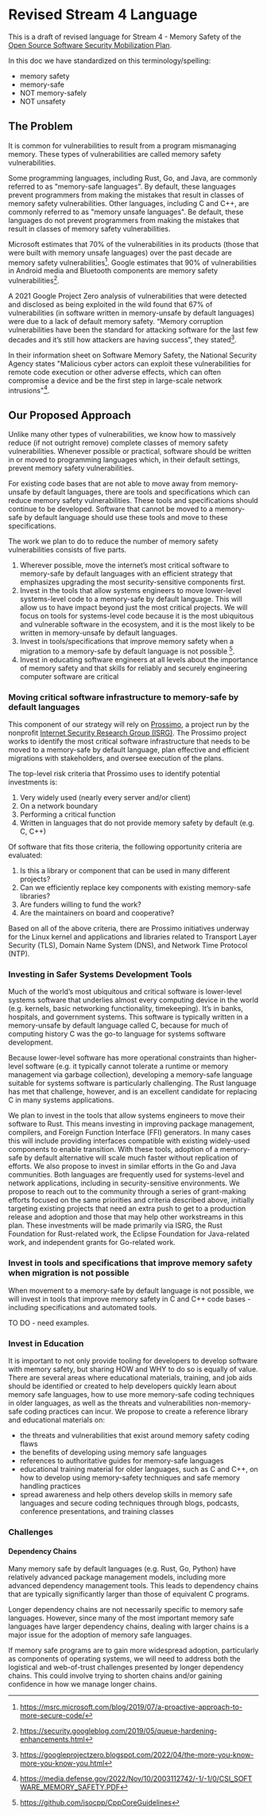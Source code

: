 # Revised Stream 4 Language

This is a draft of revised language for Stream 4 - Memory Safety of the [Open Source Software Security Mobilization Plan](https://openssf.org/oss-security-mobilization-plan/).

In this doc we have standardized on this terminology/spelling:

* memory safety
* memory-safe
* NOT memory-safely
* NOT unsafety

## The Problem

It is common for vulnerabilities to result from a program mismanaging memory. These types of vulnerabilities are called memory safety vulnerabilities.

Some programming languages, including Rust, Go, and Java, are commonly referred to as "memory-safe languages". By default, these languages prevent programmers from making the mistakes that result in classes of memory safety vulnerabilities. Other languages, including C and C++, are commonly referred to as "memory unsafe languages". Be default, these languages do not prevent programmers from making the mistakes that result in classes of memory safety vulnerabilities.

Microsoft estimates that 70% of the vulnerabilities in its products (those that were built with memory unsafe languages) over the past decade are memory safety vulnerabilities[^1]. Google estimates that 90% of vulnerabilities in Android media and Bluetooth components are memory safety vulnerabilities[^2].

A 2021 Google Project Zero analysis of vulnerabilities that were detected and disclosed as being exploited in the wild found that 67% of vulnerabilities (in software written in memory-unsafe by default languages) were due to a lack of default memory safety. “Memory corruption vulnerabilities have been the standard for attacking software for the last few decades and it’s still how attackers are having success”, they stated[^3].

In their information sheet on Software Memory Safety, the National Security Agency states "Malicious cyber actors can exploit these vulnerabilities for remote code execution or other adverse effects, which can often compromise a device and be the first step in large-scale network intrusions"[^4].

[^1]: https://msrc.microsoft.com/blog/2019/07/a-proactive-approach-to-more-secure-code/
[^2]: https://security.googleblog.com/2019/05/queue-hardening-enhancements.html
[^3]: https://googleprojectzero.blogspot.com/2022/04/the-more-you-know-more-you-know-you.html
[^4]: https://media.defense.gov/2022/Nov/10/2003112742/-1/-1/0/CSI_SOFTWARE_MEMORY_SAFETY.PDF

## Our Proposed Approach

Unlike many other types of vulnerabilities, we know how to massively reduce (if not outright remove) complete classes of memory safety vulnerabilities. Whenever possible or practical, software should be written in or moved to programming languages which, in their default settings, prevent memory safety vulnerabilities.

For existing code  bases that are not able to move away from memory-unsafe by default languages, there are tools and specifications which can reduce memory safety vulnerabilities. These tools and specifications should continue to be developed. Software that cannot be moved to a memory-safe by default language should use these tools and move to these specifications.

The work we plan to do to reduce the number of memory safety vulnerabilities consists of five parts.

1. Wherever possible, move the internet’s most critical software to memory-safe by default languages with an efficient strategy that emphasizes upgrading the most security-sensitive components first.
2. Invest in the tools that allow systems engineers to move lower-level systems-level code to a memory-safe by default language. This will allow us to have impact beyond just the most critical projects. We will focus on tools for systems-level code because it is the most ubiquitous and vulnerable software in the ecosystem, and it is the most likely to be written in memory-unsafe by default languages.
3. Invest in tools/specifications that improve memory safety when a migration to a memory-safe by default language is not possible [^5].
4. Invest in educating software engineers at all levels about the importance of memory safety and that skills for reliably and securely engineering computer software are critical

[^5]: https://github.com/isocpp/CppCoreGuidelines

### Moving critical software infrastructure to memory-safe by default languages

This component of our strategy will rely on [Prossimo](https://www.memorysafety.org/), a project run by the nonprofit [Internet Security Research Group (ISRG)](https://www.abetterinternet.org/). The Prossimo project works to identify the most critical software infrastructure that needs to be moved to a memory-safe by default language, plan effective and efficient migrations with stakeholders, and oversee execution of the plans.

The top-level risk criteria that Prossimo uses to identify potential investments is:

1. Very widely used (nearly every server and/or client)
2. On a network boundary
3. Performing a critical function
4. Written in languages that do not provide memory safety by default (e.g. C, C++)

Of software that fits those criteria, the following opportunity criteria are evaluated:

1. Is this a library or component that can be used in many different projects?
2. Can we efficiently replace key components with existing memory-safe libraries?
3. Are funders willing to fund the work?
4. Are the maintainers on board and cooperative?

Based on all of the above criteria, there are Prossimo initiatives underway for the Linux kernel and applications and libraries related to Transport Layer Security (TLS), Domain Name System (DNS), and Network Time Protocol (NTP).

### Investing in Safer Systems Development Tools

Much of the world’s most ubiquitous and critical software is lower-level systems software that underlies almost every computing device in the world (e.g. kernels, basic networking functionality, timekeeping). It’s in banks, hospitals, and government systems. This software is typically written in a memory-unsafe by default language called C, because for much of computing history C was the go-to language for systems software development.

Because lower-level software has more operational constraints than higher-level software (e.g. it typically cannot tolerate a runtime or memory management via garbage collection), developing a memory-safe language suitable for systems software is particularly challenging. The Rust language has met that challenge, however, and is an excellent candidate for replacing C in many systems applications.

We plan to invest in the tools that allow systems engineers to move their software to Rust. This means investing in improving package management, compilers, and Foreign Function Interface (FFI) generators. In many cases this will include providing interfaces compatible with existing widely-used components to enable transition. With these tools, adoption of a memory-safe by default alternative will scale much faster without replication of efforts. We also propose to invest in similar efforts in the Go and Java communities. Both languages are frequently used for systems-level and network applications, including in security-sensitive environments. We propose to reach out to the community through a series of grant-making efforts focused on the same priorities and criteria described above, initially targeting  existing projects that need an extra push to get to a production release and adoption and those that may help other workstreams in this plan. These investments will be made primarily via ISRG, the Rust Foundation for Rust-related work, the Eclipse Foundation for Java-related work, and independent grants for Go-related work.

### Invest in tools and specifications that improve memory safety when migration is not possible

When movement to a memory-safe by default language is not possible, we will invest in tools that improve memory safety in C and C++ code bases - including specifications and automated tools.

TO DO - need examples.

### Invest in Education

It is important to not only provide tooling for developers to develop software with memory safety, but sharing HOW and WHY to do so is equally of value.  There are several areas where educational materials, training, and job aids should be identified or created to help developers quickly learn about memory safe languages, how to use more memory-safe coding techniques in older languages, as well as the threats and vulnerabilities non-memory-safe coding practices can incur.  We propose to create a reference library and educational materials on:

* the threats and vulnerabilities that exist around memory safety coding flaws
* the benefits of developing using memory safe languages
* references to authoritative guides for memory-safe languages
* educational training material for older languages, such as C and C++, on how to develop using memory-safety techniques and safe memory handling practices
* spread awareness and help others develop skills in memory safe languages and secure coding techniques through blogs, podcasts, conference presentations, and training classes

### Challenges

#### Dependency Chains

Many memory safe by default languages (e.g. Rust, Go, Python) have relatively advanced package management models, including more advanced dependency management tools. This leads to dependency chains that are typically significantly larger than those of equivalent C programs.

Longer dependency chains are not necessarily specific to memory safe languages. However, since many of the most important memory safe languages have larger dependency chains, dealing with larger chains is a major issue for the adoption of memory safe languages.

If memory safe programs are to gain more widespread adoption, particularly as components of operating systems, we will need to address both the logistical and web-of-trust challenges presented by longer dependency chains. This could involve trying to shorten chains and/or gaining confidence in how we manage longer chains.
